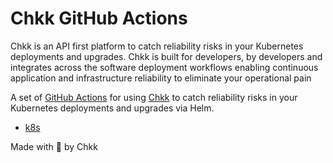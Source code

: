 # Chkk GitHub Actions

Chkk is an API first platform to catch reliability risks in your Kubernetes deployments and upgrades. Chkk is built for developers, by developers and integrates across the software deployment workflows enabling continuous application and infrastructure reliability to eliminate your operational pain

A set of [GitHub Actions](https://github.com/features/actions) for using [Chkk](www.chkk.dev) to catch reliability risks in your Kubernetes deployments and upgrades via Helm.

- [k8s](k8s)


Made with 🧡 by Chkk

